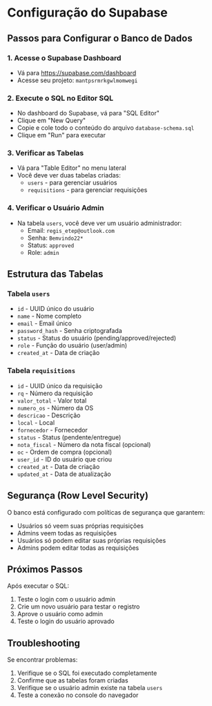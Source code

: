 # Configuração do Supabase

## Passos para Configurar o Banco de Dados

### 1. Acesse o Supabase Dashboard
- Vá para https://supabase.com/dashboard
- Acesse seu projeto: `mantpsrmrkgwlmomwegi`

### 2. Execute o SQL no Editor SQL
- No dashboard do Supabase, vá para "SQL Editor"
- Clique em "New Query"
- Copie e cole todo o conteúdo do arquivo `database-schema.sql`
- Clique em "Run" para executar

### 3. Verificar as Tabelas
- Vá para "Table Editor" no menu lateral
- Você deve ver duas tabelas criadas:
  - `users` - para gerenciar usuários
  - `requisitions` - para gerenciar requisições

### 4. Verificar o Usuário Admin
- Na tabela `users`, você deve ver um usuário administrador:
  - Email: `regis_etep@outlook.com`
  - Senha: `Bemvindo22*`
  - Status: `approved`
  - Role: `admin`

## Estrutura das Tabelas

### Tabela `users`
- `id` - UUID único do usuário
- `name` - Nome completo
- `email` - Email único
- `password_hash` - Senha criptografada
- `status` - Status do usuário (pending/approved/rejected)
- `role` - Função do usuário (user/admin)
- `created_at` - Data de criação

### Tabela `requisitions`
- `id` - UUID único da requisição
- `rq` - Número da requisição
- `valor_total` - Valor total
- `numero_os` - Número da OS
- `descricao` - Descrição
- `local` - Local
- `fornecedor` - Fornecedor
- `status` - Status (pendente/entregue)
- `nota_fiscal` - Número da nota fiscal (opcional)
- `oc` - Ordem de compra (opcional)
- `user_id` - ID do usuário que criou
- `created_at` - Data de criação
- `updated_at` - Data de atualização

## Segurança (Row Level Security)

O banco está configurado com políticas de segurança que garantem:
- Usuários só veem suas próprias requisições
- Admins veem todas as requisições
- Usuários só podem editar suas próprias requisições
- Admins podem editar todas as requisições

## Próximos Passos

Após executar o SQL:
1. Teste o login com o usuário admin
2. Crie um novo usuário para testar o registro
3. Aprove o usuário como admin
4. Teste o login do usuário aprovado

## Troubleshooting

Se encontrar problemas:
1. Verifique se o SQL foi executado completamente
2. Confirme que as tabelas foram criadas
3. Verifique se o usuário admin existe na tabela `users`
4. Teste a conexão no console do navegador 